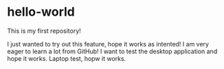 # hello-world
This is my first repository!

I just wanted to try out this feature, hope it works as intented! I am very eager to learn a lot from GitHub!
I want to test the desktop application and hope it works.
Laptop test, hopw it works.